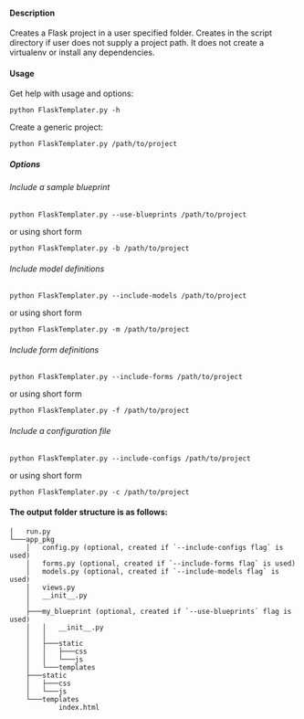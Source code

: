 #### Description
Creates a Flask project in a user specified folder.
Creates in the script directory if user does not supply a project path.
It does not create a virtualenv or install any dependencies.

#### Usage
Get help with usage and options:

`python FlaskTemplater.py -h`

Create a generic project:

`python FlaskTemplater.py /path/to/project`

##### Options
###### Include a sample blueprint

`python FlaskTemplater.py --use-blueprints /path/to/project`

or using short form

`python FlaskTemplater.py -b /path/to/project`

###### Include model definitions

`python FlaskTemplater.py --include-models /path/to/project`

or using short form

`python FlaskTemplater.py -m /path/to/project`

###### Include form definitions

`python FlaskTemplater.py --include-forms /path/to/project`

or using short form

`python FlaskTemplater.py -f /path/to/project`

###### Include a configuration file

`python FlaskTemplater.py --include-configs /path/to/project`

or using short form

`python FlaskTemplater.py -c /path/to/project`


#### The output folder structure is as follows:
```
│   run.py
└───app_pkg
    │   config.py (optional, created if `--include-configs flag` is used)
    │   forms.py (optional, created if `--include-forms flag` is used)
    │   models.py (optional, created if `--include-models flag` is used)
    │   views.py
    │   __init__.py
    │
    ├───my_blueprint (optional, created if `--use-blueprints` flag is used)
    │   │   __init__.py
    │   │
    │   ├───static
    │   │   ├───css
    │   │   └───js
    │   └───templates
    ├───static
    │   ├───css
    │   └───js
    └───templates
            index.html
```
